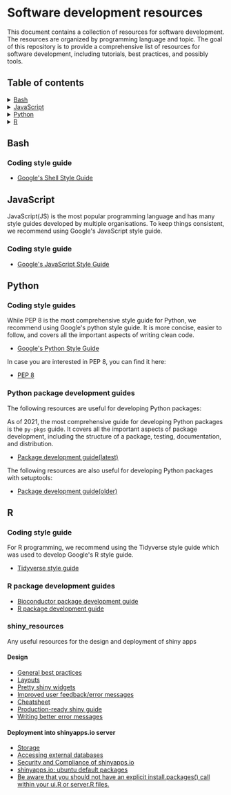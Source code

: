 # Software development resources

This document contains a collection of resources for software development. The resources are organized by programming language and topic. The goal of this repository is to provide a comprehensive list of resources for software development, including tutorials, best practices, and possibly tools.

## Table of contents

<details>
<summary><a href="#bash">Bash</a></summary>

- [Coding style guide](#coding-style-guide)

</details>

<details>
<summary><a href="#javascript">JavaScript</a></summary>

- [Coding style guide](#coding-style-guide-1)

</details>

<details>
<summary><a href="#python">Python</a></summary>

- [Coding style guides](#coding-style-guides)
- [Python package development guides](#python-package-development-guides)

</details>

<details>
<summary><a href="#r">R</a></summary>

- [Coding style guide](#coding-style-guide-2)
- [R package development guides](#r-package-development-guides)
- [shiny_resources](#shiny_resources)

</details>

## Bash

### Coding style guide

- [Google's Shell Style Guide](https://google.github.io/styleguide/shellguide.html)

## JavaScript

JavaScript(JS) is the most popular programming language and has many style guides developed by multiple organisations. To keep things consistent, we recommend using Google's JavaScript style guide.

### Coding style guide

- [Google's JavaScript Style Guide](https://google.github.io/styleguide/jsguide.html)

## Python

### Coding style guides

While PEP 8 is the most comprehensive style guide for Python, we recommend using Google's python style guide. It is more concise, easier to follow, and covers all the important aspects of writing clean code.

- [Google's Python Style Guide](https://google.github.io/styleguide/)

In case you are interested in PEP 8, you can find it here:

- [PEP 8](https://peps.python.org/pep-0008/)

### Python package development guides

The following resources are useful for developing Python packages:

As of 2021, the most comprehensive guide for developing Python packages is the `py-pkgs` guide. It covers all the important aspects of package development, including the structure of a package, testing, documentation, and distribution.
- [Package development guide(latest)](https://py-pkgs.org/01-introduction)

The following resources are also useful for developing Python packages with setuptools:
- [Package development guide(older)](https://packaging.python.org/en/latest/overview/)


## R

### Coding style guide

For R programming, we recommend using the Tidyverse style guide which was used to develop Google's R style guide.

- [Tidyverse style guide](https://style.tidyverse.org/)

### R package development guides

- [Bioconductor package development guide](https://contributions.bioconductor.org/index.html)
- [R package development guide](https://r-pkgs.org/)

### shiny_resources

Any useful resources for the design and deployment of shiny apps

#### Design

-  [General best practices](https://mastering-shiny.org/scaling-intro.html)
-  [Layouts](https://shiny.posit.co/r/articles/build/layout-guide/)
-  [Pretty shiny widgets](https://shinyapps.dreamrs.fr/shinyWidgets/)
-  [Improved user feedback/error messages](https://merlinoa.github.io/shinyFeedback/)
-  [Cheatsheet](https://shiny.posit.co/r/articles/start/cheatsheet/)
-  [Production-ready shiny guide](https://engineering-shiny.org/index.html)
-  [Writing better error messages](https://shiny.posit.co/r/articles/improve/validation/)

#### Deployment into shinyapps.io server

-  [Storage](https://docs.posit.co/shinyapps.io/guide/storage/)
-  [Accessing external databases](https://docs.posit.co/shinyapps.io/guide/applications/#accessing-databases-with-odbc)
-  [Security and Compliance of shinyapps.io](https://docs.posit.co/shinyapps.io/guide/security_and_compliance)
-  [shinyapps.io: ubuntu default packages](https://docs.posit.co/shinyapps.io/guide/appendix/#default-system-packages)
-  [Be aware that you should not have an explicit install.packages() call within your ui.R or server.R files.](https://docs.posit.co/shinyapps.io/guide/getting_started/#using-your-r-packages-in-the-cloud)

